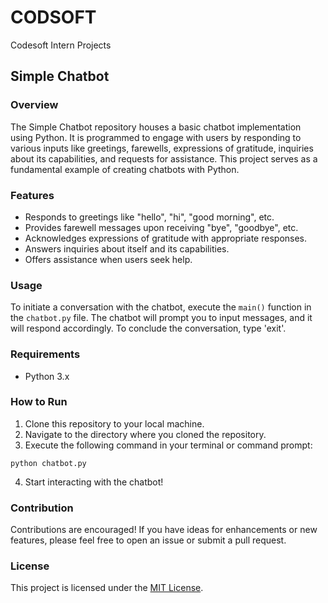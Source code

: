 # CODSOFT
Codesoft Intern Projects
## Simple Chatbot

### Overview
The Simple Chatbot repository houses a basic chatbot implementation using Python. It is programmed to engage with users by responding to various inputs like greetings, farewells, expressions of gratitude, inquiries about its capabilities, and requests for assistance. This project serves as a fundamental example of creating chatbots with Python.

### Features
- Responds to greetings like "hello", "hi", "good morning", etc.
- Provides farewell messages upon receiving "bye", "goodbye", etc.
- Acknowledges expressions of gratitude with appropriate responses.
- Answers inquiries about itself and its capabilities.
- Offers assistance when users seek help.

### Usage
To initiate a conversation with the chatbot, execute the `main()` function in the `chatbot.py` file. The chatbot will prompt you to input messages, and it will respond accordingly. To conclude the conversation, type 'exit'.

### Requirements
- Python 3.x

### How to Run
1. Clone this repository to your local machine.
2. Navigate to the directory where you cloned the repository.
3. Execute the following command in your terminal or command prompt:

```
python chatbot.py
```

4. Start interacting with the chatbot!

### Contribution
Contributions are encouraged! If you have ideas for enhancements or new features, please feel free to open an issue or submit a pull request.

### License
This project is licensed under the [MIT License](LICENSE).
